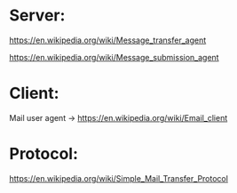 # Server:
https://en.wikipedia.org/wiki/Message_transfer_agent

https://en.wikipedia.org/wiki/Message_submission_agent

# Client:
Mail user agent -> https://en.wikipedia.org/wiki/Email_client

# Protocol:
https://en.wikipedia.org/wiki/Simple_Mail_Transfer_Protocol

